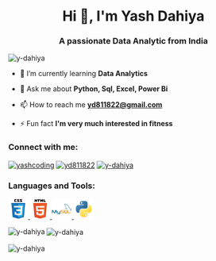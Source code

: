 <h1 align="center">Hi 👋, I'm Yash Dahiya</h1>
<h3 align="center">A passionate Data Analytic from India</h3>

<p align="left"> <img src="https://komarev.com/ghpvc/?username=y-dahiya&label=Profile%20views&color=0e75b6&style=flat" alt="y-dahiya" /> </p>

- 🌱 I’m currently learning **Data Analytics**

- 💬 Ask me about **Python, Sql, Excel, Power Bi**

- 📫 How to reach me **yd811822@gmail.com**

- ⚡ Fun fact **I'm very much interested in fitness**

<h3 align="left">Connect with me:</h3>
<p align="left">
<a href="https://linkedin.com/in/yashcoding" target="blank"><img align="center" src="https://raw.githubusercontent.com/rahuldkjain/github-profile-readme-generator/master/src/images/icons/Social/linked-in-alt.svg" alt="yashcoding" height="30" width="40" /></a>
<a href="https://www.hackerrank.com/yd811822" target="blank"><img align="center" src="https://raw.githubusercontent.com/rahuldkjain/github-profile-readme-generator/master/src/images/icons/Social/hackerrank.svg" alt="yd811822" height="30" width="40" /></a>
<a href="https://www.leetcode.com/y-dahiya" target="blank"><img align="center" src="https://raw.githubusercontent.com/rahuldkjain/github-profile-readme-generator/master/src/images/icons/Social/leet-code.svg" alt="y-dahiya" height="30" width="40" /></a>
</p>

<h3 align="left">Languages and Tools:</h3>
<p align="left"> <a href="https://www.w3schools.com/css/" target="_blank" rel="noreferrer"> <img src="https://raw.githubusercontent.com/devicons/devicon/master/icons/css3/css3-original-wordmark.svg" alt="css3" width="40" height="40"/> </a> <a href="https://www.w3.org/html/" target="_blank" rel="noreferrer"> <img src="https://raw.githubusercontent.com/devicons/devicon/master/icons/html5/html5-original-wordmark.svg" alt="html5" width="40" height="40"/> </a> <a href="https://www.mysql.com/" target="_blank" rel="noreferrer"> <img src="https://raw.githubusercontent.com/devicons/devicon/master/icons/mysql/mysql-original-wordmark.svg" alt="mysql" width="40" height="40"/> </a> <a href="https://www.python.org" target="_blank" rel="noreferrer"> <img src="https://raw.githubusercontent.com/devicons/devicon/master/icons/python/python-original.svg" alt="python" width="40" height="40"/> </a> </p>

<p><img align="left" src="https://github-readme-stats.vercel.app/api/top-langs?username=y-dahiya&show_icons=true&locale=en&layout=compact" alt="y-dahiya" /></p>

<p>&nbsp;<img align="center" src="https://github-readme-stats.vercel.app/api?username=y-dahiya&show_icons=true&locale=en" alt="y-dahiya" /></p>

<p><img align="center" src="https://github-readme-streak-stats.herokuapp.com/?user=y-dahiya&" alt="y-dahiya" /></p>
